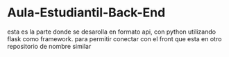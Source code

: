 # Aula-Estudiantil-Back-End
esta es la parte donde se desarolla en formato api, con python utilizando flask como framework. para permitir conectar con el front que esta en otro repositorio de nombre similar
